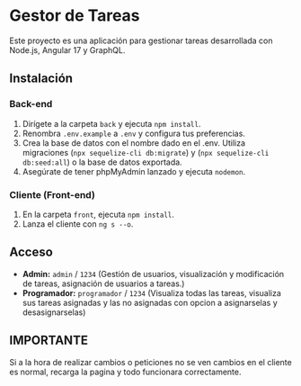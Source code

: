 # Gestor de Tareas
Este proyecto es una aplicación para gestionar tareas desarrollada con Node.js, Angular 17 y GraphQL.

## Instalación

### Back-end

1. Dirígete a la carpeta `back` y ejecuta `npm install`.
2. Renombra `.env.example` a `.env` y configura tus preferencias.
3. Crea la base de datos con el nombre dado en el .env. Utiliza migraciones (`npx sequelize-cli db:migrate`) y (`npx sequelize-cli db:seed:all`) o la base de datos exportada.
4. Asegúrate de tener phpMyAdmin lanzado y ejecuta `nodemon`.

### Cliente (Front-end)

1. En la carpeta `front`, ejecuta `npm install`.
2. Lanza el cliente con `ng s --o`.

## Acceso

- **Admin:** `admin` / `1234` (Gestión de usuarios, visualización y modificación de tareas, asignación de usuarios a tareas.)
- **Programador:** `programador` / `1234` (Visualiza todas las tareas, visualiza sus tareas asignadas y las no asignadas con opcion a asignarselas y desasignarselas)

## IMPORTANTE
Si a la hora de realizar cambios o peticiones no se ven cambios en el cliente es normal, recarga la pagina y todo funcionara correctamente. 
